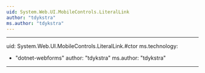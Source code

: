 ```yaml
---
uid: System.Web.UI.MobileControls.LiteralLink
author: "tdykstra"
ms.author: "tdykstra"
---
```


---
uid: System.Web.UI.MobileControls.LiteralLink.#ctor
ms.technology: 
  - "dotnet-webforms"
author: "tdykstra"
ms.author: "tdykstra"
---
